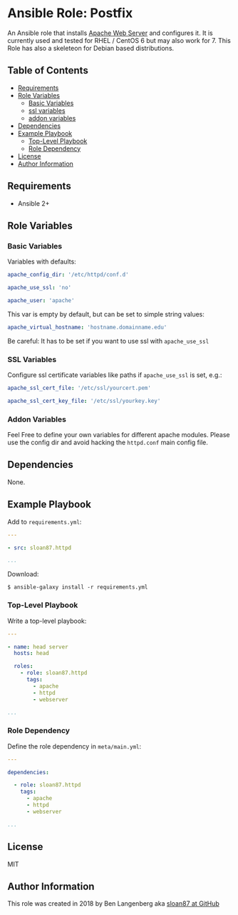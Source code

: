 Ansible Role: Postfix
=====================

An Ansible role that installs [Apache Web Server][apache] and configures it. It is currently used and tested for RHEL / CentOS 6 but may also work for 7. This Role has also a skeleteon for Debian based distributions.

Table of Contents
-----------------

<!-- toc -->

- [Requirements](#requirements)
- [Role Variables](#role-variables)
  * [Basic Variables](#basic-variables)
  * [ssl variables](#ssl-variables)
  * [addon variables](#addon-variables)
- [Dependencies](#dependencies)
- [Example Playbook](#example-playbook)
  * [Top-Level Playbook](#top-level-playbook)
  * [Role Dependency](#role-dependency)
- [License](#license)
- [Author Information](#author-information)

<!-- tocstop -->

Requirements
------------

- Ansible 2+

Role Variables
--------------

### Basic Variables

Variables with defaults:

```yml
apache_config_dir: '/etc/httpd/conf.d'

apache_use_ssl: 'no'

apache_user: 'apache'


```

This var is empty by default, but can be set to simple string values:

```yml
apache_virtual_hostname: 'hostname.domainname.edu'
```
Be careful: It has to be set if you want to use ssl with `apache_use_ssl`

### SSL Variables

Configure ssl certificate variables like paths if `apache_use_ssl` is set, e.g.:

```yml
apache_ssl_cert_file: '/etc/ssl/yourcert.pem'

apache_ssl_cert_key_file: '/etc/ssl/yourkey.key'
```

### Addon Variables

Feel Free to define your own variables for different apache modules. Please use the config dir and avoid hacking the `httpd.conf` main config file.

Dependencies
------------

None.

Example Playbook
----------------

Add to `requirements.yml`:

```yml
---

- src: sloan87.httpd

...
```

Download:

```console
$ ansible-galaxy install -r requirements.yml
```

### Top-Level Playbook

Write a top-level playbook:

```yml
---

- name: head server
  hosts: head

  roles:
    - role: sloan87.httpd
      tags:
        - apache
        - httpd
        - webserver

...
```

### Role Dependency

Define the role dependency in `meta/main.yml`:

```yml
---

dependencies:

  - role: sloan87.httpd
    tags:
      - apache
      - httpd
      - webserver

...
```

License
-------

MIT

Author Information
------------------

This role was created in 2018 by Ben Langenberg aka [sloan87 at GitHub][sloan87]


[apache]: https://www.apache.org
[sloan87]: https://github.com/sloan87

